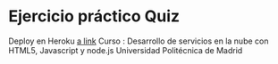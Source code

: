 # Ejercicio práctico Quiz
Deploy en Heroku
[a link](http://quiz-2015-fran.herokuapp.com/)
Curso : Desarrollo de servicios en la nube con HTML5, Javascript y node.js
Universidad Politécnica de Madrid